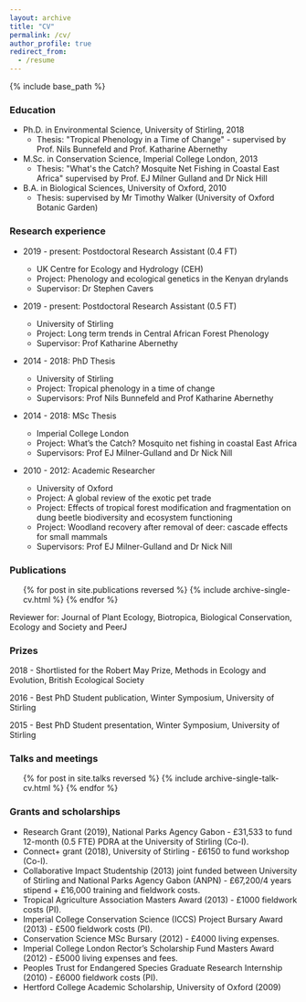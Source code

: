 ```yaml
---
layout: archive
title: "CV"
permalink: /cv/
author_profile: true
redirect_from:
  - /resume
---
```


{% include base_path %}

### Education
* Ph.D. in Environmental Science, University of Stirling, 2018
  * Thesis: "Tropical Phenology in a Time of Change" - supervised by Prof. Nils Bunnefeld and Prof. Katharine Abernethy
* M.Sc. in Conservation Science, Imperial College London, 2013
  * Thesis: "What's the Catch? Mosquite Net Fishing in Coastal East Africa" supervised by Prof. EJ Milner Gulland and Dr Nick Hill
* B.A. in Biological Sciences, University of Oxford, 2010
  * Thesis: supervised by Mr Timothy Walker (University of Oxford Botanic Garden)

### Research experience
* 2019 - present: Postdoctoral Research Assistant (0.4 FT) 
  * UK Centre for Ecology and Hydrology (CEH)
  * Project: Phenology and ecological genetics in the Kenyan drylands
  * Supervisor: Dr Stephen Cavers

* 2019 - present: Postdoctoral Research Assistant (0.5 FT) 
  * University of Stirling
  * Project: Long term trends in Central African Forest Phenology
  * Supervisor: Prof Katharine Abernethy

* 2014 - 2018: PhD Thesis
  * University of Stirling
  * Project: Tropical phenology in a time of change
  * Supervisors: Prof Nils Bunnefeld and Prof Katharine Abernethy

* 2014 - 2018: MSc Thesis
  * Imperial College London
  * Project: What’s the Catch? Mosquito net fishing in coastal East Africa
  * Supervisors: Prof EJ Milner-Gulland and Dr Nick Nill

* 2010 - 2012: Academic Researcher
  * University of Oxford
  * Project: A global review of the exotic pet trade
  * Project: Effects of tropical forest modification and fragmentation on dung beetle biodiversity and ecosystem functioning
  * Project: Woodland recovery after removal of deer: cascade effects for small mammals 
  * Supervisors: Prof EJ Milner-Gulland and Dr Nick Nill

### Publications
  <ul>{% for post in site.publications reversed %}
    {% include archive-single-cv.html %}
  {% endfor %}</ul>

Reviewer for: Journal of Plant Ecology, Biotropica, Biological Conservation, Ecology and Society and PeerJ

### Prizes
2018 - Shortlisted for the Robert May Prize, Methods in Ecology and Evolution, British Ecological Society

2016 - Best PhD Student publication, Winter Symposium, University of Stirling

2015 - Best PhD Student presentation, Winter Symposium, University of Stirling

### Talks and meetings
  <ul>{% for post in site.talks reversed %}
    {% include archive-single-talk-cv.html %}
  {% endfor %}</ul>
  
### Grants and scholarships
* Research Grant (2019), National Parks Agency Gabon - £31,533 to fund 12-month (0.5 FTE) PDRA at the University of Stirling (Co-I).
* Connect+ grant (2018), University of Stirling - £6150 to fund workshop (Co-I).
* Collaborative Impact Studentship (2013) joint funded between University of Stirling and National Parks Agency Gabon (ANPN) - £67,200/4 years stipend + £16,000 training and fieldwork costs.
* Tropical Agriculture Association Masters Award (2013) - £1000 fieldwork costs (PI).
* Imperial College Conservation Science (ICCS) Project Bursary Award (2013) - £500 fieldwork costs (PI).
* Conservation Science MSc Bursary (2012) - £4000 living expenses.
* Imperial College London Rector’s Scholarship Fund Masters Award (2012) - £5000 living expenses and fees.
* Peoples Trust for Endangered Species Graduate Research Internship (2010) - £6000 fieldwork costs (PI).
* Hertford College Academic Scholarship, University of Oxford (2009)
